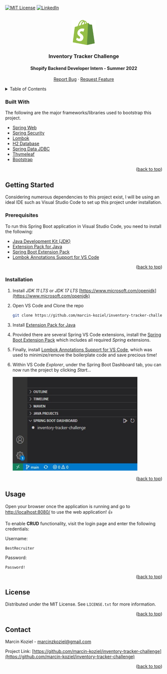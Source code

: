 <div id="top"></div>

[![MIT License][license-shield]][license-url]
[![LinkedIn][linkedin-shield]][linkedin-url]

<br />
<div align="center">
  <img src="images/shopify-icon.svg" alt="Logo" width="80" height="80">

  <h3 align="center">Inventory Tracker Challenge</h3>
  <h4 align="center">Shopify Backend Developer Intern - Summer 2022</h3>

  <p align="center">
<!-- <a href="https://marcinkoziel.ca">View Demo</a> 
    · -->
    <a href="https://github.com/marcin-koziel/inventory-tracker-challenge/issues">Report Bug</a>
    ·
    <a href="https://github.com/marcin-koziel/inventory-tracker-challenge/issues">Request Feature</a>
  </p>
</div>

<details>
  <summary>Table of Contents</summary>
  <ol>
    <li><a href="#built-with">Built With</a></li>
    <li>
      <a href="#getting-started">Getting Started</a>
      <ul>
        <li><a href="#prerequisites">Prerequisites</a></li>
        <li><a href="#installation">Installation</a></li>
      </ul>
    </li>
    <li><a href="#usage">Usage</a></li>
    <li><a href="#license">License</a></li>
    <li><a href="#contact">Contact</a></li>
  </ol>
</details>

### Built With

The following are the major frameworks/libraries used to bootstrap this project.

* [Spring Web](https://spring.io/guides/gs/spring-boot/)
* [Spring Security](https://spring.io/guides/gs/securing-web/)
* [Lombok](https://projectlombok.org/)
* [H2 Database](https://www.h2database.com/)
* [Spring Data JDBC](https://spring.io/projects/spring-data-jdbc)
* [Thymeleaf](https://www.thymeleaf.org/)
* [Bootstrap](https://getbootstrap.com//)

<p align="right">(<a href="#top">back to top</a>)</p>

## Getting Started

Considering numerous dependencies to this project exist, I will be using an ideal IDE such as Visual Studio Code to set up this project under installation.

### Prerequisites
To run this Spring Boot application in Visual Studio Code, you need to install the following:
* <a href="https://www.microsoft.com/openjdk">Java Development Kit (JDK)</a>
* <a href="https://marketplace.visualstudio.com/items?itemName=vscjava.vscode-java-pack">Extension Pack for Java</a>
* <a href="https://marketplace.visualstudio.com/items?itemName=pivotal.vscode-boot-dev-pack">Spring Boot Extension Pack</a>
* <a href="https://marketplace.visualstudio.com/items?itemName=GabrielBB.vscode-lombok">Lombok Annotations Support for VS Code</a>

<p align="right">(<a href="#top">back to top</a>)</p>

### Installation

1. Install _JDK 11 LTS_ or _JDK 17 LTS_ [https://www.microsoft.com/openjdk](https://www.microsoft.com/openjdk)

2. Open VS Code and Clone the repo
   ```sh
   git clone https://github.com/marcin-koziel/inventory-tracker-challenge.git
   ```
   
3. Install [Extension Pack for Java](https://marketplace.visualstudio.com/items?itemName=pivotal.vscode-boot-dev-pack)

4. Provided there are several Spring VS Code extensions, install the [Spring Boot Extension Pack](https://marketplace.visualstudio.com/items?itemName=vscjava.vscode-java-pack) which includes all required _Spring_ extensions.

5. Finally, install [Lombok Annotations Support for VS Code](https://marketplace.visualstudio.com/items?itemName=GabrielBB.vscode-lombok), which was used to minimize/remove the boilerplate code and save precious time!

6. Within VS Code _Explorer_, under the Spring Boot Dashboard tab, you can now run the project by clicking _Start..._ 

    <img src="images/spring-boot-dashboard.jpg" alt="Logo" width="400" height="300">

<p align="right">(<a href="#top">back to top</a>)</p>

## Usage

Open your browser once the application is running and go to [http://localhost:8080/](http://localhost:8080/) to use the web application! :thumbsup:

To enable **CRUD** functionality, visit the login page and enter the following credentials:

Username:

```
BestRecruiter
```

Password:

```
Password!
```

<p align="right">(<a href="#top">back to top</a>)</p>

## License

Distributed under the MIT License. See `LICENSE.txt` for more information.

<p align="right">(<a href="#top">back to top</a>)</p>

## Contact

Marcin Koziel - [marcinzkoziel@gmail.com](marcinzkoziel@gmail.com)

Project Link: [https://github.com/marcin-koziel/inventory-tracker-challenge](https://github.com/marcin-koziel/inventory-tracker-challenge)

<p align="right">(<a href="#top">back to top</a>)</p>

[license-shield]: https://img.shields.io/github/license/othneildrew/Best-README-Template.svg?style=for-the-badge
[license-url]: https://github.com/marcin-koziel/inventory-tracker-challenge/blob/main/LICENSE.txt
[linkedin-shield]: https://img.shields.io/badge/-LinkedIn-black.svg?style=for-the-badge&logo=linkedin&colorB=555
[linkedin-url]: https://www.linkedin.com/in/marcin-koziel/
[product-screenshot]: images/screenshot.png

